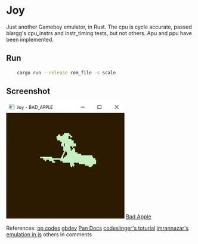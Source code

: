 # Joy
Just another Gameboy emulator, in Rust. The cpu is cycle accurate, passed blargg's cpu_instrs and instr_timing tests, but not others. Apu and ppu have been implemented. 

## Run
```sh
	cargo run --release rom_file -s scale
```

## Screenshot
![bad_apple](res/bad_apple.png)
[Bad Apple](http://forums.nesdev.com/viewtopic.php?f=20&t=18688)

References:
[op codes](https://pastraiser.com/cpu/gameboy/gameboy_opcodes.html)
[gbdev](https://gbdev.gg8.se/wiki/articles/Main_Page)
[Pan Docs](http://problemkaputt.de/pandocs.htm)
[codeslinger's toturial](http://www.codeslinger.co.uk/pages/projects/gameboy/beginning.html)
[imrannazar's emulation in js](http://imrannazar.com/GameBoy-Emulation-in-JavaScript:-The-CPU)
others in comments

